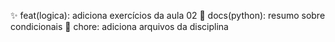:sparkles: feat(logica): adiciona exercícios da aula 02
:pencil: docs(python): resumo sobre condicionais
:wrench: chore: adiciona arquivos da disciplina
